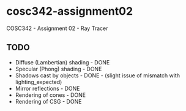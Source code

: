 # cosc342-assignment02
COSC342 - Assignment 02 - Ray Tracer

## TODO	
- Diffuse (Lambertian) shading - DONE
- Specular (Phong) shading - DONE
- Shadows cast by objects - DONE - (slight issue of mismatch with lighting_expected)
- Mirror reflections - DONE
- Rendering of cones - DONE
- Rendering of CSG - DONE